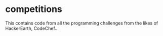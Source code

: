 # competitions
This contains code from all the programming challenges from the likes of HackerEarth, CodeChef..
